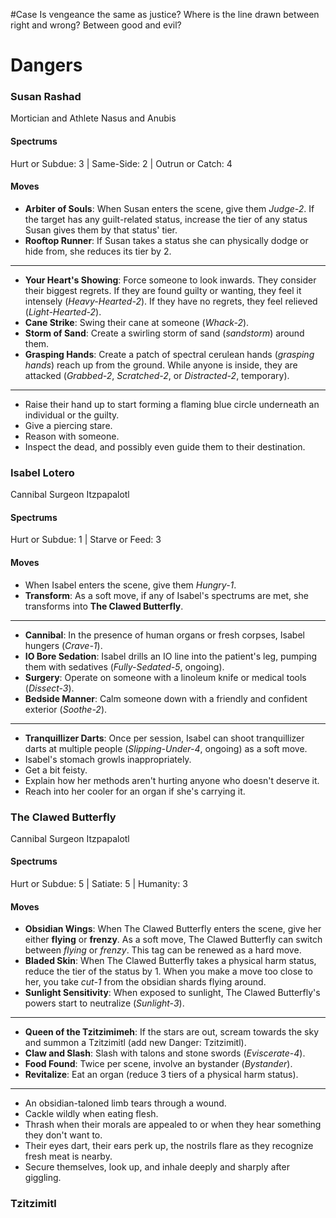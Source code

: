 #Case Is vengeance the same as justice? Where is the line drawn between right and wrong? Between good and evil?

# Dangers
### Susan Rashad
Mortician and Athlete
Nasus and Anubis
#### Spectrums
Hurt or Subdue: 3 | Same-Side: 2 | Outrun or Catch: 4
#### Moves
- **Arbiter of Souls**: When Susan enters the scene, give them *Judge-2*. If the target has any guilt-related status, increase the tier of any status Susan gives them by that status' tier.
- **Rooftop Runner**: If Susan takes a status she can physically dodge or hide from, she reduces its tier by 2.
- ---
- **Your Heart's Showing**: Force someone to look inwards. They consider their biggest regrets. If they are found guilty or wanting, they feel it intensely (*Heavy-Hearted-2*). If they have no regrets, they feel relieved (*Light-Hearted-2*).
- **Cane Strike**: Swing their cane at someone (*Whack-2*).
- **Storm of Sand**: Create a swirling storm of sand (*sandstorm*) around them.
- **Grasping Hands**: Create a patch of spectral cerulean hands (*grasping hands*) reach up from the ground. While anyone is inside, they are attacked (*Grabbed-2*, *Scratched-2*, or *Distracted-2*, temporary).
- ---
- Raise their hand up to start forming a flaming blue circle underneath an individual or the guilty.
- Give a piercing stare.
- Reason with someone.
- Inspect the dead, and possibly even guide them to their destination.

### Isabel Lotero
Cannibal Surgeon
Itzpapalotl
#### Spectrums
Hurt or Subdue: 1 | Starve or Feed: 3 
#### Moves
- When Isabel enters the scene, give them *Hungry-1*.
- **Transform**: As a soft move, if any of Isabel's spectrums are met, she transforms into **The Clawed Butterfly**.
- ---
- **Cannibal**: In the presence of human organs or fresh corpses, Isabel hungers (*Crave-1*).
- **IO Bore Sedation**: Isabel drills an IO line into the patient's leg, pumping them with sedatives (*Fully-Sedated-5*, ongoing).
- **Surgery**: Operate on someone with a linoleum knife or medical tools (*Dissect-3*).
- **Bedside Manner**: Calm someone down with a friendly and confident exterior (*Soothe-2*).
- ---
- **Tranquillizer Darts**: Once per session, Isabel can shoot tranquillizer darts at multiple people (*Slipping-Under-4*, ongoing) as a soft move.
- Isabel's stomach growls inappropriately.
- Get a bit feisty.
- Explain how her methods aren't hurting anyone who doesn't deserve it.
- Reach into her cooler for an organ if she's carrying it.

### The Clawed Butterfly
Cannibal Surgeon
Itzpapalotl
#### Spectrums
Hurt or Subdue: 5 | Satiate: 5 | Humanity: 3
#### Moves
- **Obsidian Wings**: When The Clawed Butterfly enters the scene, give her either **flying** or **frenzy**. As a soft move, The Clawed Butterfly can switch between *flying* or *frenzy*. This tag can be renewed as a hard move.
- **Bladed Skin**: When The Clawed Butterfly takes a physical harm status, reduce the tier of the status by 1. When you make a move too close to her, you take *cut-1* from the obsidian shards flying around.
- **Sunlight Sensitivity**: When exposed to sunlight, The Clawed Butterfly's powers start to neutralize (*Sunlight-3*).
- ---
- **Queen of the Tzitzimimeh**: If the stars are out, scream towards the sky and summon a Tzitzimitl (add new Danger: Tzitzimitl).
- **Claw and Slash**: Slash with talons and stone swords (*Eviscerate-4*).
- **Food Found**: Twice per scene, involve an bystander (*Bystander*).
- **Revitalize**: Eat an organ (reduce 3 tiers of a physical harm status).
---
- An obsidian-taloned limb tears through a wound.
- Cackle wildly when eating flesh.
- Thrash when their morals are appealed to or when they hear something they don't want to.
- Their eyes dart, their ears perk up, the nostrils flare as they recognize fresh meat is nearby.
- Secure themselves, look up, and inhale deeply and sharply after giggling.

### Tzitzimitl
